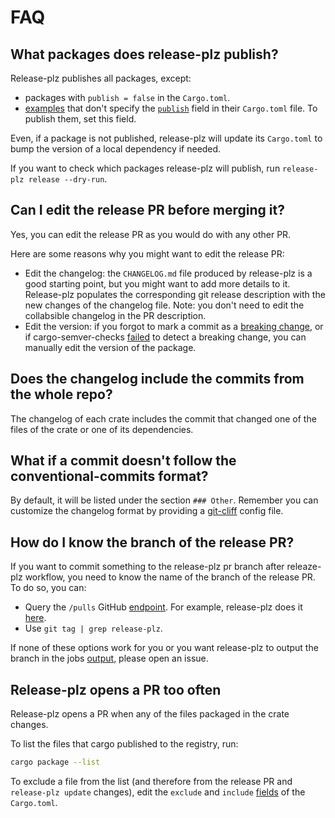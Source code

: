# FAQ

## What packages does release-plz publish?

Release-plz publishes all packages, except:

- packages with `publish = false` in the `Cargo.toml`.
- [examples](https://doc.rust-lang.org/cargo/reference/cargo-targets.html#examples) that don't
  specify the [`publish`](https://doc.rust-lang.org/cargo/reference/manifest.html#the-publish-field)
  field in their `Cargo.toml` file. To publish them, set this field.

Even, if a package is not published, release-plz will update its `Cargo.toml` to bump the version of
a local dependency if needed.

If you want to check which packages release-plz will publish, run
`release-plz release --dry-run`.

## Can I edit the release PR before merging it?

Yes, you can edit the release PR as you would do with any other PR.

Here are some reasons why you might want to edit the release PR:

- Edit the changelog: the `CHANGELOG.md` file produced by release-plz is
  a good starting point, but you might want to add more details to it.
  Release-plz populates the corresponding git release description with the new
  changes of the changelog file.
  Note: you don't need to edit the collabsible changelog in the PR description.
- Edit the version: if you forgot to mark a commit as a
  [breaking change](https://www.conventionalcommits.org/en/v1.0.0/#commit-message-with-description-and-breaking-change-footer),
  or if cargo-semver-checks
  [failed](https://github.com/obi1kenobi/cargo-semver-checks#will-cargo-semver-checks-catch-every-semver-violation)
  to detect a breaking change, you can manually edit the version of the package.

## Does the changelog include the commits from the whole repo?

The changelog of each crate includes the commit that changed one of the
files of the crate or one of its dependencies.

## What if a commit doesn't follow the conventional-commits format?

By default, it will be listed under the section `### Other`.
Remember you can customize the changelog format by providing a
[git-cliff](https://git-cliff.org) config file.

## How do I know the branch of the release PR?

If you want to commit something to the release-plz pr branch
after releaze-plz workflow, you need to know the name of the branch
of the release PR.
To do so, you can:

- Query the `/pulls` GitHub
  [endpoint](https://docs.github.com/en/free-pro-team@latest/rest/pulls/pulls?apiVersion=2022-11-28#list-pull-requests).
  For example, release-plz does it
  [here](https://github.com/MarcoIeni/release-plz/blob/a92629ed10b8bb42dde426c0f0001aebbb6fa70e/crates/release_plz_core/src/git/backend.rs#L238).
- Use `git tag | grep release-plz`.

If none of these options work for you or you want release-plz to output
the branch in the jobs
[output](https://docs.github.com/en/actions/using-jobs/defining-outputs-for-jobs),
please open an issue.

## Release-plz opens a PR too often

Release-plz opens a PR when any of the files packaged in the crate changes.

To list the files that cargo published to the registry, run:

```sh
cargo package --list
```

To exclude a file from the list (and therefore from the release PR and `release-plz update` changes),
edit the `exclude` and `include`
[fields](https://doc.rust-lang.org/cargo/reference/manifest.html#the-exclude-and-include-fields)
of the `Cargo.toml`.
